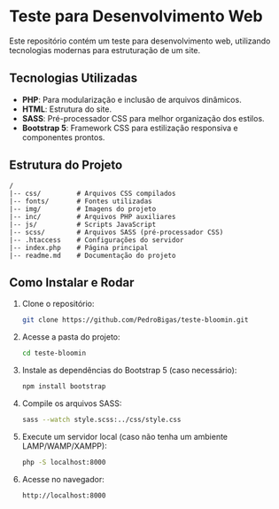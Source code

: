 # Teste para Desenvolvimento Web

Este repositório contém um teste para desenvolvimento web, utilizando tecnologias modernas para estruturação de um site.

## Tecnologias Utilizadas
- **PHP**: Para modularização e inclusão de arquivos dinâmicos.
- **HTML**: Estrutura do site.
- **SASS**: Pré-processador CSS para melhor organização dos estilos.
- **Bootstrap 5**: Framework CSS para estilização responsiva e componentes prontos.

## Estrutura do Projeto
```
/
|-- css/         # Arquivos CSS compilados
|-- fonts/       # Fontes utilizadas
|-- img/         # Imagens do projeto
|-- inc/         # Arquivos PHP auxiliares
|-- js/          # Scripts JavaScript
|-- scss/        # Arquivos SASS (pré-processador CSS)
|-- .htaccess    # Configurações do servidor
|-- index.php    # Página principal
|-- readme.md    # Documentação do projeto
```

## Como Instalar e Rodar
1. Clone o repositório:
   ```sh
   git clone https://github.com/PedroBigas/teste-bloomin.git
   ```
2. Acesse a pasta do projeto:
   ```sh
   cd teste-bloomin
   ```
3. Instale as dependências do Bootstrap 5 (caso necessário):
   ```sh
   npm install bootstrap
   ```
4. Compile os arquivos SASS:
   ```sh
   sass --watch style.scss:../css/style.css
   ```
5. Execute um servidor local (caso não tenha um ambiente LAMP/WAMP/XAMPP):
   ```sh
   php -S localhost:8000
   ```
6. Acesse no navegador:
   ```
   http://localhost:8000
   ```
